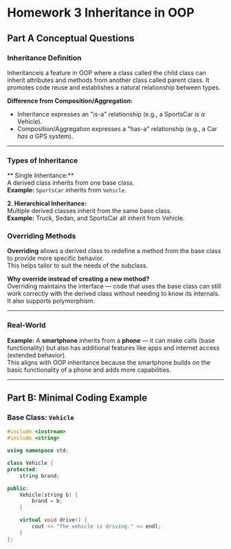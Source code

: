 # Homework 3 Inheritance in OOP

## Part A Conceptual Questions

### Inheritance Definition
Inheritanceis a feature in OOP where a class called the child class can inherit attributes and methods from another class called parent class. It promotes code reuse and establishes a natural relationship between types.

**Difference from Composition/Aggregation:**  
- Inheritance expresses an "is-a" relationship (e.g., a SportsCar *is a* Vehicle).  
- Composition/Aggregation expresses a "has-a" relationship (e.g., a Car *has a* GPS system).

---

### Types of Inheritance

** Single Inheritance:**  
A derived class inherits from one base class.  
**Example:** `SportsCar` inherits from `Vehicle`.

**2. Hierarchical Inheritance:**  
Multiple derived classes inherit from the same base class.  
**Example:** Truck, Sedan, and SportsCar all inherit from Vehicle.


###  Overriding Methods

**Overriding** allows a derived class to redefine a method from the base class to provide more specific behavior.  
This helps tailor to suit the needs of the subclass.

**Why override instead of creating a new method?**  
Overriding maintains the interface — code that uses the base class can still work correctly with the derived class without needing to know its internals. It also supports polymorphism.

---

### Real-World 

**Example:** A **smartphone** inherits from a **phone** — it can make calls (base functionality) but also has additional features like apps and internet access (extended behavior).  
This aligns with OOP inheritance because the smartphone builds on the basic functionality of a phone and adds more capabilities.

---

## Part B: Minimal Coding Example

###  Base Class: `Vehicle`

```cpp
#include <iostream>
#include <string>

using namespace std;

class Vehicle {
protected:
    string brand;

public:
    Vehicle(string b) {
        brand = b;
    }

    virtual void drive() {
        cout << "The vehicle is driving." << endl;
    }
};

